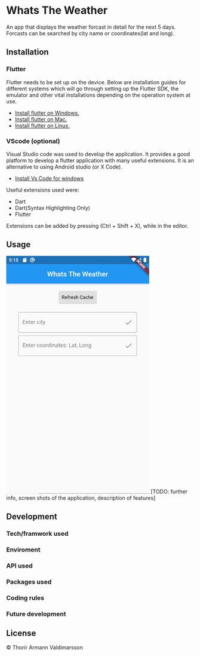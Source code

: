 # Whats The Weather
An app that displays the weather forcast in detail for the next 5 days. Forcasts can be searched by city name or coordinates(lat and long).

## Installation
### Flutter
Flutter needs to be set up on the device. Below are installation guides for different systems which will go through setting up the Flutter SDK, the emulator and other vital installations depending on the operation system at use.
* [Install flutter on Windows.](https://flutter.dev/docs/get-started/install/windows)
* [Install flutter on Mac.](https://flutter.dev/docs/get-started/install/macos)
* [Install flutter on Linux.](https://flutter.dev/docs/get-started/install/linux)
### VScode (optional)
Visual Studio code was used to develop the application. It provides a good platform to develop a flutter application with many useful extensions. It is an alternative to using Android studio (or X Code).
* [Install Vs Code for windows](https://code.visualstudio.com/download)

Useful extensions used were:
* Dart
* Dart(Syntax Highlighting Only)
* Flutter

Extensions can be added by pressing (Ctrl + Shift + X), while in the editor.

## Usage
![1](https://github.com/thorirv15/WhatsTheWeather/blob/master/screenshots/1.png)
[TODO: further info, screen shots of the application, description of features]

## Development
### Tech/framwork used
### Enviroment
### API used
### Packages used
### Coding rules
### Future development

## License
© Thorir Armann Valdimarsson




